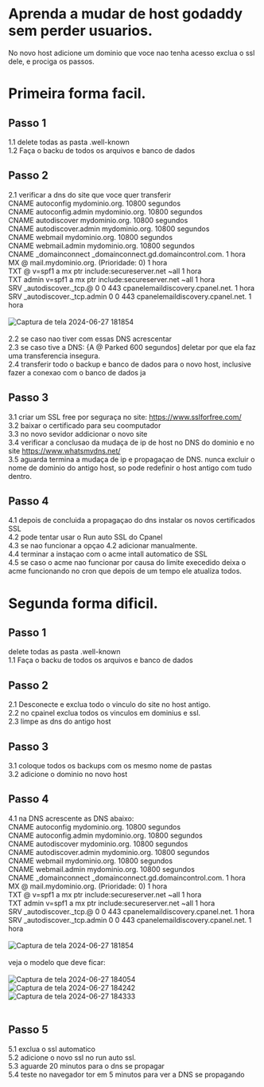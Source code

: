 # Aprenda a mudar de host godaddy sem perder usuarios.
No novo host adicione um dominio que voce nao tenha acesso
exclua o ssl dele, e prociga os passos.

# Primeira forma facil.
## Passo 1
1.1 delete todas as pasta .well-known<br>
1.2 Faça o backu de todos os arquivos e banco de dados<br>

## Passo 2
2.1 verificar a dns do site que voce quer transferir<br>
CNAME	autoconfig	mydominio.org.	10800 segundos<br>
CNAME	autoconfig.admin	mydominio.org.	10800 segundos<br>
CNAME	autodiscover	mydominio.org.	10800 segundos<br>
CNAME	autodiscover.admin	mydominio.org.	10800 segundos<br>
CNAME	webmail	mydominio.org.	10800 segundos<br>
CNAME	webmail.admin	mydominio.org.	10800 segundos<br>
CNAME	_domainconnect	_domainconnect.gd.domaincontrol.com. 1 hora<br>
MX	@	mail.mydominio.org. (Prioridade: 0) 1 hora<br>
TXT	@	v=spf1 a mx ptr include:secureserver.net ~all	1 hora<br>
TXT	admin	v=spf1 a mx ptr include:secureserver.net ~all 1 hora<br>
SRV	_autodiscover._tcp.@	0 0 443 cpanelemaildiscovery.cpanel.net.	1 hora<br>
SRV	_autodiscover._tcp.admin	0 0 443 cpanelemaildiscovery.cpanel.net.	1 hora<br><br>
![Captura de tela 2024-06-27 181854](https://github.com/desenvolvedor-org/mudan-a-de-host-godaddy/assets/66024189/829ca102-caea-4c38-b648-9a574e541c29)
<br><br>
2.2 se caso nao tiver com essas DNS acrescentar<br>
2.3 se caso tive a DNS: {A	@	Parked	600 segundos] deletar por que ela faz uma transferencia insegura.<br>
2.4 transferir todo o backup e banco de dados para o novo host, inclusive fazer a conexao com o banco de dados ja<br>

## Passo 3
3.1 criar um SSL free por seguraça no site: https://www.sslforfree.com/<br>
3.2 baixar o certificado para seu coomputador<br>
3.3 no novo sevidor addicionar o novo site<br>
3.4 verificar a conclusao da mudaça de ip de host no DNS do dominio e no site https://www.whatsmydns.net/<br>
3.5 aguarda termina a mudaça de ip e propagaçao de DNS. nunca excluir o nome de dominio do antigo host, so pode redefinir o host antigo com tudo dentro.<br>

## Passo 4
4.1 depois de concluida a propagaçao do dns instalar os novos certificados SSL<br>
4.2 pode tentar usar o Run auto SSL do Cpanel<br>
4.3 se nao funcionar a opçao 4.2 adicionar manualmente.<br>
4.4 terminar a instaçao com o acme intall automatico de SSL<br>
4.5 se caso o acme nao funcionar por causa do limite execedido deixa o acme funcionando no cron que depois de um tempo ele atualiza todos.


# Segunda forma dificil.
## Passo 1
delete todas as pasta .well-known<br>
1.1 Faça o backu de todos os arquivos e banco de dados<br>

## Passo 2
2.1 Desconecte e exclua todo o vinculo do site no host antigo.<br>
2.2 no cpainel exclua todos os vinculos em dominius e ssl.<br>
2.3 limpe as dns do antigo host<br>

## Passo 3
3.1 coloque todos os backups com os mesmo nome de pastas<br>
3.2 adicione o dominio no novo host<br>

## Passo 4
4.1 na DNS acrescente as DNS abaixo:<br>
CNAME	autoconfig	mydominio.org.	10800 segundos<br>
CNAME	autoconfig.admin	mydominio.org.	10800 segundos<br>
CNAME	autodiscover	mydominio.org.	10800 segundos<br>
CNAME	autodiscover.admin	mydominio.org.	10800 segundos<br>
CNAME	webmail	mydominio.org.	10800 segundos<br>
CNAME	webmail.admin	mydominio.org.	10800 segundos<br>
CNAME	_domainconnect	_domainconnect.gd.domaincontrol.com. 1 hora<br>
MX	@	mail.mydominio.org. (Prioridade: 0) 1 hora<br>
TXT	@	v=spf1 a mx ptr include:secureserver.net ~all	1 hora<br>
TXT	admin	v=spf1 a mx ptr include:secureserver.net ~all 1 hora<br>
SRV	_autodiscover._tcp.@	0 0 443 cpanelemaildiscovery.cpanel.net.	1 hora<br>
SRV	_autodiscover._tcp.admin	0 0 443 cpanelemaildiscovery.cpanel.net.	1 hora<br><br>
![Captura de tela 2024-06-27 181854](https://github.com/desenvolvedor-org/mudan-a-de-host-godaddy/assets/66024189/829ca102-caea-4c38-b648-9a574e541c29)
<br><br>
veja o modelo que deve ficar:<br><br>
![Captura de tela 2024-06-27 184054](https://github.com/desenvolvedor-org/mudan-a-de-host-godaddy/assets/66024189/5109e2a8-f50a-48aa-a28a-bfc6150c61ed)
<br>
![Captura de tela 2024-06-27 184242](https://github.com/desenvolvedor-org/mudan-a-de-host-godaddy/assets/66024189/1dd9d2f7-a9d8-4bd2-92bd-8b9125966e71)
<br>
![Captura de tela 2024-06-27 184333](https://github.com/desenvolvedor-org/mudan-a-de-host-godaddy/assets/66024189/e4450652-008d-43a4-9e09-18251f4973fc)
<br><br>
## Passo 5
5.1 exclua o ssl automatico<br>
5.2 adicione o novo ssl no run auto ssl.<br>
5.3 aguarde 20 minutos para o dns se propagar<br>
5.4 teste no navegador tor em 5 minutos para ver a DNS se propagando



